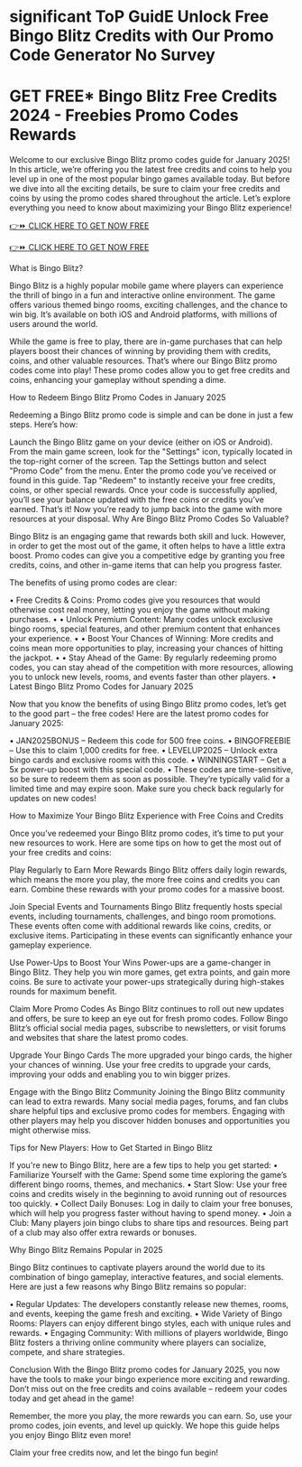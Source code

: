 # significant ToP GuidE Unlock Free Bingo Blitz Credits with Our Promo Code Generator No Survey
# GET FREE* Bingo Blitz Free Credits 2024 - Freebies Promo Codes Rewards

Welcome to our exclusive Bingo Blitz promo codes guide for January 2025! In this article, we’re offering you the latest free credits and coins to help you level up in one of the most popular bingo games available today. But before we dive into all the exciting details, be sure to claim your free credits and coins by using the promo codes shared throughout the article. Let’s explore everything you need to know about maximizing your Bingo Blitz experience!

[👉⏩ CLICK HERE TO GET NOW FREE
](https://appbitly.com/bingo-new)

[👉⏩ CLICK HERE TO GET NOW FREE
](https://appbitly.com/bingo-new)

What is Bingo Blitz?

Bingo Blitz is a highly popular mobile game where players can experience the thrill of bingo in a fun and interactive online environment. The game offers various themed bingo rooms, exciting challenges, and the chance to win big. It’s available on both iOS and Android platforms, with millions of users around the world.

While the game is free to play, there are in-game purchases that can help players boost their chances of winning by providing them with credits, coins, and other valuable resources. That’s where our Bingo Blitz promo codes come into play! These promo codes allow you to get free credits and coins, enhancing your gameplay without spending a dime.

How to Redeem Bingo Blitz Promo Codes in January 2025

Redeeming a Bingo Blitz promo code is simple and can be done in just a few steps. Here’s how:

Launch the Bingo Blitz game on your device (either on iOS or Android). From the main game screen, look for the "Settings" icon, typically located in the top-right corner of the screen. Tap the Settings button and select "Promo Code" from the menu. Enter the promo code you’ve received or found in this guide. Tap "Redeem" to instantly receive your free credits, coins, or other special rewards. Once your code is successfully applied, you’ll see your balance updated with the free coins or credits you’ve earned. That’s it! Now you’re ready to jump back into the game with more resources at your disposal. Why Are Bingo Blitz Promo Codes So Valuable?

Bingo Blitz is an engaging game that rewards both skill and luck. However, in order to get the most out of the game, it often helps to have a little extra boost. Promo codes can give you a competitive edge by granting you free credits, coins, and other in-game items that can help you progress faster.

The benefits of using promo codes are clear:

• Free Credits & Coins: Promo codes give you resources that would otherwise cost real money, letting you enjoy the game without making purchases. • • Unlock Premium Content: Many codes unlock exclusive bingo rooms, special features, and other premium content that enhances your experience. • • Boost Your Chances of Winning: More credits and coins mean more opportunities to play, increasing your chances of hitting the jackpot. • • Stay Ahead of the Game: By regularly redeeming promo codes, you can stay ahead of the competition with more resources, allowing you to unlock new levels, rooms, and events faster than other players. • Latest Bingo Blitz Promo Codes for January 2025

Now that you know the benefits of using Bingo Blitz promo codes, let’s get to the good part – the free codes! Here are the latest promo codes for January 2025:

• JAN2025BONUS – Redeem this code for 500 free coins. • BINGOFREEBIE – Use this to claim 1,000 credits for free. • LEVELUP2025 – Unlock extra bingo cards and exclusive rooms with this code. • WINNINGSTART – Get a 5x power-up boost with this special code. • These codes are time-sensitive, so be sure to redeem them as soon as possible. They’re typically valid for a limited time and may expire soon. Make sure you check back regularly for updates on new codes!

How to Maximize Your Bingo Blitz Experience with Free Coins and Credits

Once you’ve redeemed your Bingo Blitz promo codes, it’s time to put your new resources to work. Here are some tips on how to get the most out of your free credits and coins:

Play Regularly to Earn More Rewards Bingo Blitz offers daily login rewards, which means the more you play, the more free coins and credits you can earn. Combine these rewards with your promo codes for a massive boost.

Join Special Events and Tournaments Bingo Blitz frequently hosts special events, including tournaments, challenges, and bingo room promotions. These events often come with additional rewards like coins, credits, or exclusive items. Participating in these events can significantly enhance your gameplay experience.

Use Power-Ups to Boost Your Wins Power-ups are a game-changer in Bingo Blitz. They help you win more games, get extra points, and gain more coins. Be sure to activate your power-ups strategically during high-stakes rounds for maximum benefit.

Claim More Promo Codes As Bingo Blitz continues to roll out new updates and offers, be sure to keep an eye out for fresh promo codes. Follow Bingo Blitz’s official social media pages, subscribe to newsletters, or visit forums and websites that share the latest promo codes.

Upgrade Your Bingo Cards The more upgraded your bingo cards, the higher your chances of winning. Use your free credits to upgrade your cards, improving your odds and enabling you to win bigger prizes.

Engage with the Bingo Blitz Community Joining the Bingo Blitz community can lead to extra rewards. Many social media pages, forums, and fan clubs share helpful tips and exclusive promo codes for members. Engaging with other players may help you discover hidden bonuses and opportunities you might otherwise miss.

Tips for New Players: How to Get Started in Bingo Blitz

If you're new to Bingo Blitz, here are a few tips to help you get started: • Familiarize Yourself with the Game: Spend some time exploring the game’s different bingo rooms, themes, and mechanics. • Start Slow: Use your free coins and credits wisely in the beginning to avoid running out of resources too quickly. • Collect Daily Bonuses: Log in daily to claim your free bonuses, which will help you progress faster without having to spend money. • Join a Club: Many players join bingo clubs to share tips and resources. Being part of a club may also offer extra rewards or bonuses.

Why Bingo Blitz Remains Popular in 2025

Bingo Blitz continues to captivate players around the world due to its combination of bingo gameplay, interactive features, and social elements. Here are just a few reasons why Bingo Blitz remains so popular:

• Regular Updates: The developers constantly release new themes, rooms, and events, keeping the game fresh and exciting. • Wide Variety of Bingo Rooms: Players can enjoy different bingo styles, each with unique rules and rewards. • Engaging Community: With millions of players worldwide, Bingo Blitz fosters a thriving online community where players can socialize, compete, and share strategies.

Conclusion With the Bingo Blitz promo codes for January 2025, you now have the tools to make your bingo experience more exciting and rewarding. Don’t miss out on the free credits and coins available – redeem your codes today and get ahead in the game!

Remember, the more you play, the more rewards you can earn. So, use your promo codes, join events, and level up quickly. We hope this guide helps you enjoy Bingo Blitz even more!

Claim your free credits now, and let the bingo fun begin!
